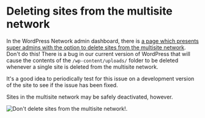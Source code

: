 # Deleting sites from the multisite network

In the WordPress Network admin dashboard, there is [a page which presents super admins with the option to delete sites from the multisite network](//libraries.mit.edu/wp-admin/network/sites.php). Don't do this! There is a bug in our current version of WordPress that will cause the contents of the `/wp-content/uploads/` folder to be deleted whenever a single site is deleted from the multisite network.

It's a good idea to periodically test for this issue on a development version of the site to see if the issue has been fixed.

Sites in the multisite network may be safely deactivated, however.

![Don't delete sites from the multisite network!](/img/dont-delete.png).